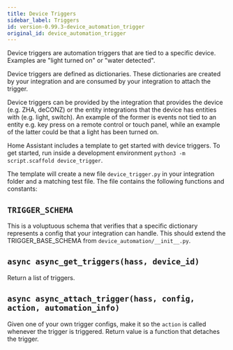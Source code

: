 ```yaml
---
title: Device Triggers
sidebar_label: Triggers
id: version-0.99.3-device_automation_trigger
original_id: device_automation_trigger
---
```


Device triggers are automation triggers that are tied to a specific device. Examples are "light turned on" or "water detected".

Device triggers are defined as dictionaries. These dictionaries are created by your integration and are consumed by your integration to attach the trigger.

Device triggers can be provided by the integration that provides the device (e.g. ZHA, deCONZ) or the entity integrations that the device has entities with (e.g. light, switch).
An example of the former is events not tied to an entity e.g. key press on a remote control or touch panel, while an example of the latter could be that a light has been turned on.

Home Assistant includes a template to get started with device triggers. To get started, run inside a development environment `python3 -m script.scaffold device_trigger`.

The template will create a new file `device_trigger.py` in your integration folder and a matching test file. The file contains the following functions and constants:

## `TRIGGER_SCHEMA`

This is a voluptuous schema that verifies that a specific dictionary represents a config that your integration can handle. This should extend the TRIGGER_BASE_SCHEMA from `device_automation/__init__.py`.

## `async async_get_triggers(hass, device_id)`

Return a list of triggers.

## `async async_attach_trigger(hass, config, action, automation_info)`

Given one of your own trigger configs, make it so the `action` is called whenever the trigger is triggered. Return value is a function that detaches the trigger.
